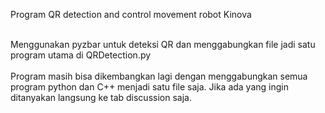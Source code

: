 Program QR detection and control movement robot Kinova

<br>
Menggunakan pyzbar untuk deteksi QR dan menggabungkan file jadi satu program utama di QRDetection.py
</br>
<br>
Program masih bisa dikembangkan lagi dengan menggabungkan semua program python dan C++ menjadi satu file saja. Jika ada yang ingin ditanyakan langsung ke tab discussion saja.
</br>